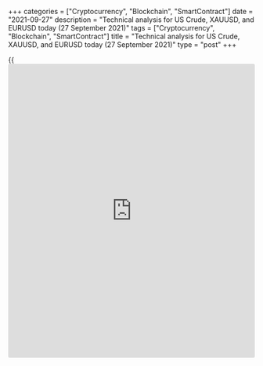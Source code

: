 +++
categories = ["Cryptocurrency", "Blockchain", "SmartContract"]
date = "2021-09-27"
description = "Technical analysis for US Crude, XAUUSD, and EURUSD today (27 September 2021)"
tags = ["Cryptocurrency", "Blockchain", "SmartContract"]
title = "Technical analysis for US Crude, XAUUSD, and EURUSD today (27 September 2021)"
type = "post"
+++

{{<iframe id="large-banner" src="https://www.bounty.group/#slide=18.0" width="100%" height="600" scrolling="no" style="border: 0px solid rgb(216, 221, 230); border-radius: 3px;">}}

2021-09-27

2021-09-27

Short-term analysis for oil, gold, and EURUSD for 27.09.2021Alex
Rodionov

I welcome my fellow traders! I have made a price forecast for US Crude,
XAUUSD, and EURUSD using a combination of margin zones methodology and
technical analysis. Based on the market analysis, I suggest entry
signals for intraday traders.

Gold went into correction and reached the Intermediary Zone 1760 - 1758.

The article covers the following subjects:

## Oil price forecast for today: USCrude analysis

Oil trades opened with a gap and the price immediately hit the next
target within a short-term uptrend: the Gold Zone 75.12 - 74.87. This
zone slows down further price growth and serves as a strong resistance
level.

Today, wait for the price correction and the closing of the gap. The gap
will be closed in the Additional Zone 73.90 - 73.77. After reaching this
zone, it will be possible to search for new purchases with a target at
the day's high.

The trend key support is shifting to the zone of 72.63 - 72.37.

### [USCrude][1] trading ideas for today:

Buy according to the pattern in Additional Zone 73.90 - 73.77.
TakeProfit: 75.12. StopLoss: according to the pattern rules.

* * *

## Gold price forecast for today: XAUUSD analysis

Gold went into correction and reached the Intermediary Zone 1760 - 1758.
The Intermediary Zone serves as the short-term downtrend's key
resistance. If the price does not break out the IZ, then the price is
likely to retest the Target Zone 1746 - 1741. Thus, today it is
profitable to look for sales in the resistance zone.

If the Intermediary Zone is broken out and the price closes higher at
the US session, then the short-term trend will reverse up. In this case,
start searching for gold purchases. The target for purchases will be the
upper Target Zone 1783 - 1779.

### [XAUUSD][2] trading ideas for today:

Sell according to the pattern in Intermediary Zone 1760 - 1758.
TakeProfit: Target Zone 1746 - 1741. StopLoss: according to the pattern
rules.

* * *

## Euro/Dollar forecast for today: EURUSD analysis

Last week on Thursday and Friday, traders were trying to break out the
short-term downtrend's key resistance 1.1744, but unsuccessful. On
Friday, the price moved away from the level of 1.1744 and returned to
the Additional Zone 1.1732 - 1.1727.

The chart shows the development of the accumulation zone, while the
traders are preparing for a further fall. In this regard, I propose to
consider entering sales at current prices 1.1725 - 1.1715 with the first
target at level 1.1687.

To enter euro purchases, the price must be consolidated above the level
of 1.1744.

### [EURUSD][3] trading ideas for today:

Sell according to the pattern in the zone of 1.1725 - 1.1715.
TakeProfit: 1.1687. StopLoss: 1.1735.

* * *

P.S. Did you like my article? Share it in social networks: it will be
the best “thank you" :)

Ask me questions and comment below. I’ll be glad to answer your
questions and give necessary explanations.

 **Useful links:**

  * I recommend trying to trade with a reliable broker [here][4]. The system allows you to trade by yourself or copy successful traders from all across the globe.
  * Use my promo-code BLOG for getting deposit bonus 50% on LiteForex platform. Just enter this code in the appropriate field while [depositing][5] your trading account.
  * Telegram chat for traders: <t.me/liteforexengchat>. We are sharing the signals and trading experience
  * Telegram channel with high-quality analytics, Forex reviews, training articles, and other useful things for traders <t.me/liteforex>

## Price chart of XAUUSD in real time mode

The content of this article reflects the author’s opinion and does not
necessarily reflect the official position of LiteForex. The material
published on this page is provided for informational purposes only and
should not be considered as the provision of investment advice for the
purposes of Directive 2004/39/EC.

Rate this article:

{{value}}

( {{count}} {{title}} )

   1. my.liteforex.com/trading?type=oil
   2. my.liteforex.com/trading/chart?symbol=XAUUSD&returnUrl=true
   3. my.liteforex.com/trading/chart?symbol=EURUSD&returnUrl=true
   4. my.liteforex.com/?category=analysts-opinions&slug=short-term-analysis-for-oil-gold-and-eurusd-for-27092021&openPopup=%2Fregistration%2Fpopup&utm_source=blog&utm_medium=article&utm_campaign=bonus
   5. my.liteforex.com/deposit/?category=analysts-opinions&slug=short-term-analysis-for-oil-gold-and-eurusd-for-27092021&promo_code=BLOG&utm_source=blog&utm_medium=article&utm_campaign=bonus
